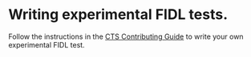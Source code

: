 # Writing experimental FIDL tests.

Follow the instructions in the [CTS Contributing Guide] to write your own
experimental FIDL test.

[CTS Contributing Guide]: /docs/development/testing/ctf/contributing_tests#how_to_write_a_test_for_experimental_fidl
